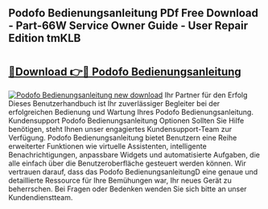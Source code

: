 ## Podofo Bedienungsanleitung PDf Free Download - Part-66W Service Owner Guide - User Repair Edition tmKLB

# <h2><a href="http://df4b0tq.blite.top/?on=Podofo+Bedienungsanleitung">🔗Download 👉🔴 Podofo Bedienungsanleitung</a></h2>

[![Podofo Bedienungsanleitung new download](https://i.imgur.com/lujVjoI.png)](http://df4b0tq.blite.top/?on=Podofo+Bedienungsanleitung)
Ihr Partner für den Erfolg Dieses Benutzerhandbuch ist Ihr zuverlässiger Begleiter bei der erfolgreichen Bedienung und Wartung Ihres Podofo Bedienungsanleitung. Kundensupport Podofo Bedienungsanleitung Optionen Sollten Sie Hilfe benötigen, steht Ihnen unser engagiertes Kundensupport-Team zur Verfügung. Podofo Bedienungsanleitung bietet Benutzern eine Reihe erweiterter Funktionen wie virtuelle Assistenten, intelligente Benachrichtigungen, anpassbare Widgets und automatisierte Aufgaben, die alle einfach über die Benutzeroberfläche gesteuert werden können. Wir vertrauen darauf, dass das Podofo BedienungsanleitungD eine genaue und detaillierte Ressource für Ihre Bemühungen war, Ihr neues Gerät zu beherrschen. Bei Fragen oder Bedenken wenden Sie sich bitte an unser Kundendienstteam.
